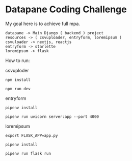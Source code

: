 # Datapane Coding Challenge

My goal here is to achieve full mpa. 

```
datapane -> Main Django ( backend ) project
resources -> ( csvuploader, entryform, loremipsum )
csvuloader -> nextjs, reactjs
entryform -> starlette
loremipsum -> flask
```

How to run:

csvuploder
    
    npm install

    npm run dev

entryform 

    pipenv install

    pipenv run uvicorn server:app --port 4000

loremipsum

    export FLASK_APP=app.py
    
    pipenv install

    pipenv run flask run